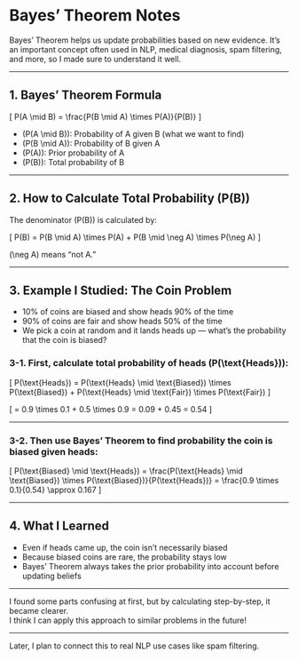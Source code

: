 # Bayes’ Theorem Notes

Bayes’ Theorem helps us update probabilities based on new evidence. It’s an important concept often used in NLP, medical diagnosis, spam filtering, and more, so I made sure to understand it well.

---

## 1. Bayes’ Theorem Formula

\[
P(A \mid B) = \frac{P(B \mid A) \times P(A)}{P(B)}
\]

- \(P(A \mid B)\): Probability of A given B (what we want to find)
- \(P(B \mid A)\): Probability of B given A
- \(P(A)\): Prior probability of A
- \(P(B)\): Total probability of B

---

## 2. How to Calculate Total Probability \(P(B)\)

The denominator \(P(B)\) is calculated by:

\[
P(B) = P(B \mid A) \times P(A) + P(B \mid \neg A) \times P(\neg A)
\]

\(\neg A\) means “not A.”

---

## 3. Example I Studied: The Coin Problem

- 10% of coins are biased and show heads 90% of the time
- 90% of coins are fair and show heads 50% of the time
- We pick a coin at random and it lands heads up — what’s the probability that the coin is biased?

### 3-1. First, calculate total probability of heads \(P(\text{Heads})\):

\[
P(\text{Heads}) = P(\text{Heads} \mid \text{Biased}) \times P(\text{Biased}) + P(\text{Heads} \mid \text{Fair}) \times P(\text{Fair})
\]

\[
= 0.9 \times 0.1 + 0.5 \times 0.9 = 0.09 + 0.45 = 0.54
\]

---

### 3-2. Then use Bayes’ Theorem to find probability the coin is biased given heads:

\[
P(\text{Biased} \mid \text{Heads}) = \frac{P(\text{Heads} \mid \text{Biased}) \times P(\text{Biased})}{P(\text{Heads})} = \frac{0.9 \times 0.1}{0.54} \approx 0.167
\]

---

## 4. What I Learned

- Even if heads came up, the coin isn’t necessarily biased  
- Because biased coins are rare, the probability stays low  
- Bayes’ Theorem always takes the prior probability into account before updating beliefs

---

I found some parts confusing at first, but by calculating step-by-step, it became clearer.  
I think I can apply this approach to similar problems in the future!

---

Later, I plan to connect this to real NLP use cases like spam filtering.
